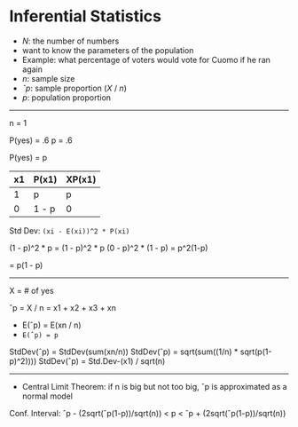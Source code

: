# Inferential Statistics

- _N_: the number of numbers
- want to know the parameters of the population
- Example: what percentage of voters would vote for Cuomo if he ran again
- _n_: sample size
- _ˆp_: sample proportion (_X_ / _n_)
- _p_: population proportion

---

n = 1

P(yes) = .6
p = .6

P(yes) = p

x1 | P(x1) | XP(x1)
---|-------|---------
1  | p     | p
0  | 1 - p | 0

Std Dev: `(xi - E(xi))^2 * P(xi)`

(1 - p)^2 * p = (1 - p)^2 * p
(0 - p)^2 * (1 - p) = p^2(1-p)

= p(1 - p)

---

X = # of yes

ˆp = X / n = x1 + x2 + x3 + xn

- E(ˆp) = E(xn / n)
- `E(ˆp) = p`

StdDev(ˆp) = StdDev(sum(xn/n))
StdDev(ˆp) = sqrt(sum((1/n) * sqrt(p(1-p)^2))))
StdDev(ˆp) = Std.Dev-(x1) / sqrt(n)

---

- Central Limit Theorem: if n is big but not too big, ˆp is approximated as a normal model

Conf. Interval: ˆp - (2sqrt(ˆp(1-p))/sqrt(n)) < p < ˆp + (2sqrt(ˆp(1-p))/sqrt(n))